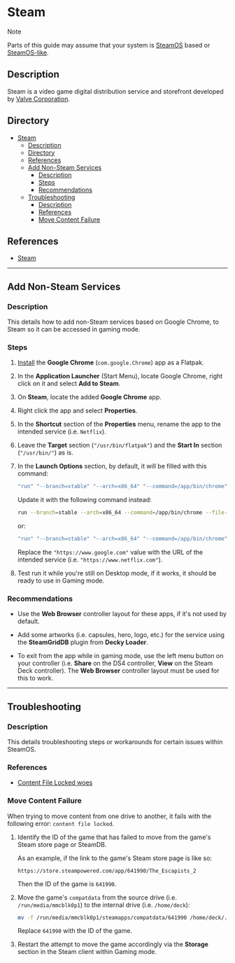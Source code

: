 # Steam

> [!NOTE]  
> Parts of this guide may assume that your system is [SteamOS](../distros/SteamOS.md) based or [SteamOS-like](../distros/Bazzite.md).

## Description

Steam is a video game digital distribution service and storefront developed by [Valve Corporation](https://www.valvesoftware.com).

## Directory

- [Steam](#steam)
  - [Description](#description)
  - [Directory](#directory)
  - [References](#references)
  - [Add Non-Steam Services](#add-non-steam-services)
    - [Description](#description-1)
    - [Steps](#steps)
    - [Recommendations](#recommendations)
  - [Troubleshooting](#troubleshooting)
    - [Description](#description-2)
    - [References](#references-1)
    - [Move Content Failure](#move-content-failure)

## References

- [Steam](https://store.steampowered.com)

---

## Add Non-Steam Services

### Description

This details how to add non-Steam services based on Google Chrome, to Steam so it can be accessed in gaming mode.

### Steps

1. [Install](flatpak.md#install) the **Google Chrome** (`com.google.Chrome`) app as a Flatpak.

2. In the **Application Launcher** (Start Menu), locate Google Chrome, right click on it and select **Add to Steam**.

3. On **Steam**, locate the added **Google Chrome** app.

4. Right click the app and select **Properties**.

5. In the **Shortcut** section of the **Properties** menu, rename the app to the intended service (i.e. `Netflix`).

6. Leave the **Target** section (`"/usr/bin/flatpak"`) and the **Start In** section (`"/usr/bin/"`) as is.

7. In the **Launch Options** section, by default, it will be filled with this command:

    ```sh
    "run" "--branch=stable" "--arch=x86_64" "--command=/app/bin/chrome" "--file-forwarding" "com.google.Chrome" "@@u" "@@"
    ```

    Update it with the following command instead:

    ```sh
    run --branch=stable --arch=x86_64 --command=/app/bin/chrome --file-forwarding com.google.Chrome @@u @@ --window-size=1024,640 --force-device-scale-factor=1.25 --device-scale-factor=1.25 --kiosk "https://www.google.com"
    ```

    or:

    ```sh
    "run" "--branch=stable" "--arch=x86_64" "--command=/app/bin/chrome" "--file-forwarding" "com.google.Chrome" "@@u" "@@" "--window-size=1024,640" "--force-device-scale-factor=1.25" "--device-scale-factor=1.25" "--kiosk" "https://www.google.com"
    ```

    Replace the `"https://www.google.com"` value with the URL of the intended service (i.e. `"https://www.netflix.com"`).

8. Test run it while you're still on Desktop mode, if it works, it should be ready to use in Gaming mode.

### Recommendations

- Use the **Web Browser** controller layout for these apps, if it's not used by default.

- Add some artworks (i.e. capsules, hero, logo, etc.) for the service using the **SteamGridDB** plugin from **Decky Loader**.

- To exit from the app while in gaming mode, use the left menu button on your controller (i.e. **Share** on the DS4 controller, **View** on the Steam Deck controller). The **Web Browser** controller layout must be used for this to work.

---

## Troubleshooting

### Description

This details troubleshooting steps or workarounds for certain issues within SteamOS.

### References

- [Content File Locked woes](https://www.reddit.com/r/SteamDeck/comments/uaoa4r/content_file_locked_woes)

### Move Content Failure

When trying to move content from one drive to another, it fails with the following error: `content file locked`.

1. Identify the ID of the game that has failed to move from the game's Steam store page or SteamDB.

    As an example, if the link to the game's Steam store page is like so:

    ```
    https://store.steampowered.com/app/641990/The_Escapists_2
    ```

    Then the ID of the game is `641990`.

2. Move the game's `compatdata` from the source drive (i.e. `/run/media/mmcblk0p1`) to the internal drive (i.e. `/home/deck`):

    ```sh
    mv -f /run/media/mmcblk0p1/steamapps/compatdata/641990 /home/deck/.local/share/Steam/steamapps/compatdata/
    ```

    Replace `641990` with the ID of the game.

3. Restart the attempt to move the game accordingly via the **Storage** section in the Steam client within Gaming mode.
